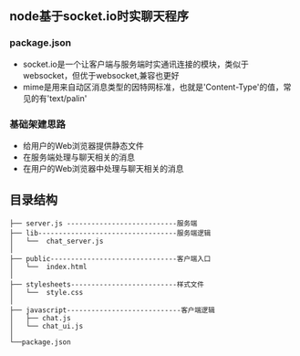 
## node基于socket.io时实聊天程序
### package.json
* socket.io是一个让客户端与服务端时实通讯连接的模块，类似于websocket，但优于websocket,兼容也更好
* mime是用来自动区消息类型的因特网标准，也就是'Content-Type'的值，常见的有'text/palin'
### 基础架建思路
* 给用户的Web浏览器提供静态文件
* 在服务端处理与聊天相关的消息
* 在用户的Web浏览器中处理与聊天相关的消息
## 目录结构
```
├── server.js ---------------------------服务端
├── lib----------------------------------服务端逻辑
│   └──  chat_server.js   
│ 
├── public-------------------------------客户端入口
│   └──  index.html  
│
├── stylesheets--------------------------样式文件
│   └──  style.css 
│
├── javascript----------------------------客户端逻辑
│   ├── chat.js 
│   └── chat_ui.js    
│                  
└──package.json
```

